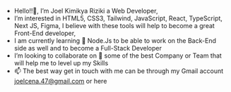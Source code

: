 - Hello!!👋, I’m Joel Kimikya Riziki a Web Developer, 
- I’m interested in HTML5, CSS3, Tailwind, JavaScript, React, TypeScript, Next JS, Figma, I believe with these tools will help to become a great Front-End developer,
- I am currently learning 🌱 Node.Js to be able to work on the Back-End side as well and to become a Full-Stack Developer
- I’m looking to collaborate on 💞️ some of the best Company or Team that will help me to level up my Skills
- 📫 The best way get in touch with me can be through my Gmail account joelcena.47@gmail.com or here


<!---
Joel-Kimikya/Joel-Kimikya is a ✨ special ✨ repository because its `README.md` (this file) appears on your GitHub profile.
You can click the Preview link to take a look at your changes.
--->
